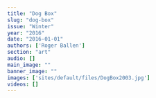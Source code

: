 ```yaml
---
title: "Dog Box"
slug: "dog-box"
issue: "Winter"
year: "2016"
date: "2016-01-01"
authors: ['Roger Ballen']
section: "art"
audio: []
main_image: ""
banner_image: ""
images: ['sites/default/files/DogBox2003.jpg']
videos: []
---
```

